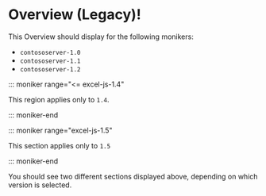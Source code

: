 # Overview (Legacy)!

This Overview should display for the following monikers:

* `contososerver-1.0`
* `contososerver-1.1`
* `contososerver-1.2`

::: moniker range="<= excel-js-1.4"

This region applies only to `1.4`.

::: moniker-end

::: moniker range="excel-js-1.5"

This section applies only to `1.5`

::: moniker-end

You should see two different sections displayed above, depending on which version is selected.
```